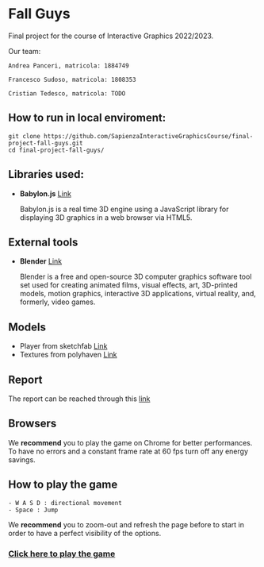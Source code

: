 # Fall Guys

Final project for the course of Interactive Graphics 2022/2023.

Our team:
```
Andrea Panceri, matricola: 1884749

Francesco Sudoso, matricola: 1808353

Cristian Tedesco, matricola: TODO
```

## How to run in local enviroment:

```
git clone https://github.com/SapienzaInteractiveGraphicsCourse/final-project-fall-guys.git
cd final-project-fall-guys/
```

## Libraries used:

-   **Babylon.js** [Link](https://www.babylonjs.com/)

    Babylon.js is a real time 3D engine using a JavaScript library for displaying 3D graphics in a web browser via HTML5.

## External tools
-   **Blender** [Link](https://www.blender.org/)

    Blender is a free and open-source 3D computer graphics software tool set used for creating animated films, visual effects, art, 3D-printed models, motion graphics, interactive 3D applications, virtual reality, and, formerly, video games.

## Models
-   Player from sketchfab [Link](https://sketchfab.com/)
-   Textures from polyhaven [Link](https://polyhaven.com/)

## Report

The report can be reached through this [link]()

## Browsers

We **recommend** you to play the game on Chrome for better performances. To have no errors and a constant frame rate at 60 fps turn off any energy savings.

## How to play the game
```
- W A S D : directional movement
- Space : Jump
```
We **recommend** you to zoom-out and refresh the page before to start in order to have a perfect visibility of the options.

### [Click here to play the game](https://sapienzainteractivegraphicscourse.github.io/final-project-fall-guys/)

